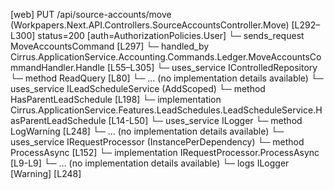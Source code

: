 [web] PUT /api/source-accounts/move  (Workpapers.Next.API.Controllers.SourceAccountsController.Move)  [L292–L300] status=200 [auth=AuthorizationPolicies.User]
  └─ sends_request MoveAccountsCommand [L297]
    └─ handled_by Cirrus.ApplicationService.Accounting.Commands.Ledger.MoveAccountsCommandHandler.Handle [L55–L305]
      └─ uses_service IControlledRepository<Account>
        └─ method ReadQuery [L80]
          └─ ... (no implementation details available)
      └─ uses_service ILeadScheduleService (AddScoped)
        └─ method HasParentLeadSchedule [L198]
          └─ implementation Cirrus.ApplicationService.Features.LeadSchedules.LeadScheduleService.HasParentLeadSchedule [L14-L50]
      └─ uses_service ILogger
        └─ method LogWarning [L248]
          └─ ... (no implementation details available)
      └─ uses_service IRequestProcessor (InstancePerDependency)
        └─ method ProcessAsync [L152]
          └─ implementation IRequestProcessor.ProcessAsync [L9-L9]
          └─ ... (no implementation details available)
      └─ logs ILogger [Warning] [L248]

